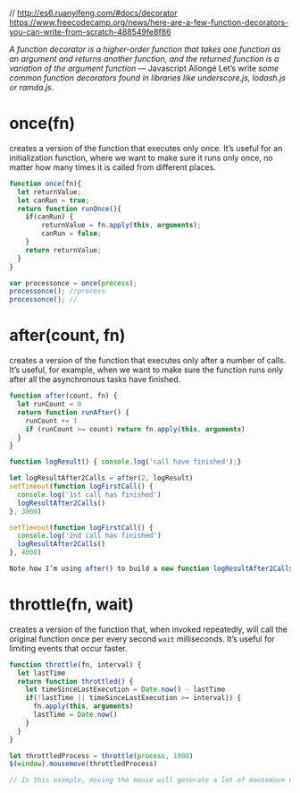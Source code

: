 // http://es6.ruanyifeng.com/#docs/decorator
https://www.freecodecamp.org/news/here-are-a-few-function-decorators-you-can-write-from-scratch-488549fe8f86

*A function decorator is a higher-order function that takes one function as an argument and returns another function, and the returned function is a variation of the argument function* — Javascript Allongé
Let’s write *some common function decorators found in libraries like underscore.js, lodash.js or ramda.js*.



# once(fn)

creates a version of the function that executes only once. It’s useful for an initialization function, where we want to make sure it runs only once, no matter how many times it is called from different places.

```js
function once(fn){
  let returnValue;
  let canRun = true;
  return function runOnce(){
    if(canRun) {
        returnValue = fn.apply(this, arguments);
        canRun = false;
    }
    return returnValue;
  }
}

var processonce = once(process);
processonce(); //process
processonce(); //
```

# after(count, fn)

creates a version of the function that executes only after a number of calls. It’s useful, for example, when we want to make sure the function runs only after all the asynchronous tasks have finished.
```js
function after(count, fn) {
  let runCount = 0
  return function runAfter() {
    runCount += 1
    if (runCount >= count) return fn.apply(this, arguments)
  }
}

function logResult() { console.log('call have finished');}

let logResultAfter2Calls = after(2, logResult)
setTimeout(function logFirstCall() {
  console.log('1st call has finished')
  logResultAfter2Calls()
}, 3000)

setTimeout(function logFirstCall() {
  console.log('2nd call has finished')
  logResultAfter2Calls()
}, 4000)

Note how I’m using after() to build a new function logResultAfter2Calls() that will execute the original code of logResult() only after the second call.


```

# throttle(fn, wait)
creates a version of the function that, when invoked repeatedly, will call the original function once per every second `wait` milliseconds.  It’s useful for limiting events that occur faster.

```js
function throttle(fn, interval) {
  let lastTime
  return function throttled() {
    let timeSinceLastExecution = Date.now() - lastTime
    if(!lastTime || timeSinceLastExecution >= interval)) {
      fn.apply(this, arguments)
      lastTime = Date.now()
    }
  }
}

let throttledProcess = throttle(process, 1000)
$(window).mousemove(throttledProcess)

// In this example, moving the mouse will generate a lot of mousemove events, but the call of the original function process() will just happen once per second.


```
